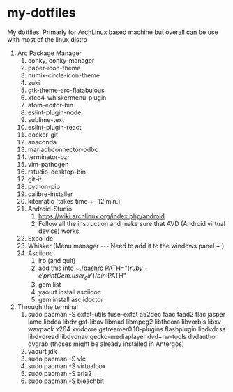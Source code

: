 # my-dotfiles
My dotfiles. Primarly for ArchLinux based machine but overall can be use with most of the linux distro

1.  Arc Package Manager
    1.  conky, conky-manager
    2.  paper-icon-theme
    3.  numix-circle-icon-theme
    4.  zuki
    5.  gtk-theme-arc-flatabulous
    6.  xfce4-whiskermenu-plugin
    7.  atom-editor-bin
    8.  eslint-plugin-node
    9.  sublime-text
    10. eslint-plugin-react
    11. docker-git
    12. anaconda
    13. mariadbconnector-odbc
    14. terminator-bzr
    15. vim-pathogen
    16. rstudio-desktop-bin
    17. git-it
    18. python-pip
    19. calibre-installer
    20. kitematic (takes time +- 12 min.)
    21. Android-Studio
        1. https://wiki.archlinux.org/index.php/android 
        2. Follow all the instruction and make sure that AVD (Android virtual device) works 
    22. Expo ide
    23. Whisker (Menu manager --- Need to add it to the windows panel + )
    24. Asciidoc
        1. irb (and quit)
        2. add this into ~./bashrc PATH="$(ruby -e 'print Gem.user_dir')/bin:$PATH"
        3. gem list
        4. yaourt install asciidoc
        5. gem install asciidoctor
2. Through the terminal
    1. sudo pacman -S exfat-utils fuse-exfat a52dec faac faad2 flac jasper lame libdca libdv gst-libav libmad libmpeg2 libtheora libvorbis libxv wavpack x264 xvidcore gstreamer0.10-plugins flashplugin libdvdcss libdvdread libdvdnav gecko-mediaplayer dvd+rw-tools dvdauthor dvgrab (thoses might be already installed in Antergos)
    2. yaourt jdk
    3. sudo pacman -S vlc
    4. sudo pacman -S virtualbox
    5. sudo pacman -S aria2
    6. sudo pacman -S bleachbit

